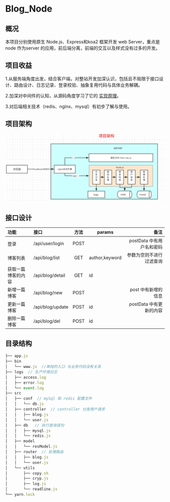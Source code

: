# Blog_Node

## 概况

本项目分别使用原生 Node.js、Express和koa2 框架开发 web Server，重点是 node 作为server 的应用，前后端分离，前端的交互以及样式没有过多的开发。

## 项目收益
1.从服务端角度出发，结合客户端，对整站开发加深认识，包括且不局限于接口设计、路由设计、日志记录、登录校验、抽象复用代码与具体业务解耦。

2.加深对中间件的认知，从源码角度学习了它的 [实现原理](https://github.com/rujinshi/personalNotes/blob/master/%E6%80%BB%E7%BB%93%26%E5%8D%9A%E5%AE%A2/15.express%E4%B8%AD%E9%97%B4%E4%BB%B6%E6%BA%90%E7%A0%81%E5%AD%A6%E4%B9%A0.md)。

3.对后端相关技术（redis、nginx、mysql）有初步了解与使用。

## 项目架构
![项目架构](./img/blogArchitecture.png)

## 接口设计

| 功能               | 接口             | 方法 | params         |                      备注 |
| :----------------- | :--------------- | :--: | -------------- | ------------------------: |
| 登录               | /api/user/login  | POST |                | postData 中有用户名和密码 |
| 博客列表           | /api/blog/list   | GET  | author,keyword |  参数为空则不进行过滤查询 |
| 获取一篇博客的内容 | /api/blog/detail | GET  | id             |                           |
| 新增一篇博客       | /api/blog/new    | POST |                |       post 中有新增的信息 |
| 更新一篇博客       | /api/blog/update | POST | id             |   postData 中有更新的内容 |
| 删除一篇博客       | /api/blog/del    | POST | id             |                           |

## 目录结构

```js
├── app.js
├── bin
│   └── www.js  //单纯的入口 与业务代码没有关系
├── logs  // 生产环境日志
│   ├── access.log
│   ├── error.log
│   └── event.log
├── src
│   ├── conf  // mySql 和 redis 配置文件
│   │   └── db.js
│   ├── controller  // controller 分发用户请求
│   │   ├── blog.js
│   │   └── user.js
│   ├── db   // 执行查询语句
│   │   ├── mysql.js
│   │   └── redis.js
│   ├── model
│   │   └── resModel.js
│   ├── router  // 处理路由
│   │   ├── blog.js
│   │   └── user.js
│   └── utils
│       ├── copy.sh
│       ├── cryp.js
│       ├── log.js
│       └── readline.js
└── yarn.lock
```




